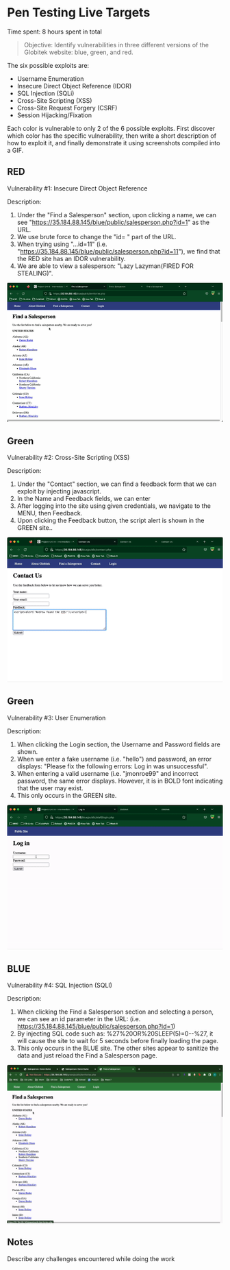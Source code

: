 # Pen Testing Live Targets

Time spent: 8 hours spent in total

> Objective: Identify vulnerabilities in three different versions of the Globitek website: blue, green, and red.

The six possible exploits are:

* Username Enumeration
* Insecure Direct Object Reference (IDOR)
* SQL Injection (SQLi)
* Cross-Site Scripting (XSS)
* Cross-Site Request Forgery (CSRF)
* Session Hijacking/Fixation

Each color is vulnerable to only 2 of the 6 possible exploits. First discover which color has the specific vulnerability, then write a short description of how to exploit it, and finally demonstrate it using screenshots compiled into a GIF.

## RED

Vulnerability #1: Insecure Direct Object Reference

Description: 
1) Under the "Find a Salesperson" section, upon clicking a name, we can see "https://35.184.88.145/blue/public/salesperson.php?id=1" as the URL.
2) We use brute force to change the "id= " part of the URL.
3) When trying using "...id=11" (i.e. "https://35.184.88.145/blue/public/salesperson.php?id=11"), we find that the RED site has an IDOR vulnerability.
4) We are able to view a salesperson: "Lazy Lazyman(FIRED FOR STEALING)".

<img src="Unit_8_IDOR.gif">


## Green

Vulnerability #2: Cross-Site Scripting (XSS)

Description:
1) Under the "Contact" section, we can find a feedback form that we can exploit by injecting javascript.
2) In the Name and Feedback fields, we can enter <script>alert('Andrew found the XSS!');</script>
3) After logging into the site using given credentials, we navigate to the MENU, then Feedback.
4) Upon clicking the Feedback button, the script alert is shown in the GREEN site..

<img src="Unit_8_XSS.gif">


## Green

Vulnerability #3: User Enumeration

Description:
1) When clicking the Login section, the Username and Password fields are shown.
2) When we enter a fake username (i.e. "hello") and password, an error displays: "Please fix the following errors: Log in was unsuccessful".
3) When entering a valid username (i.e. "jmonroe99" and incorrect password, the same error displays. However, it is in BOLD font indicating that the user may exist. 
4) This only occurs in the GREEN site.

<img src="Unit_8_UserEnumeration.gif">


## BLUE

Vulnerability #4: SQL Injection (SQLI)

Description:
1) When clicking the Find a Salesperson section and selecting a person, we can see an id parameter in the URL: 
  (i.e. https://35.184.88.145/blue/public/salesperson.php?id=1)
2) By injecting SQL code such as: %27%20OR%20SLEEP(5)=0--%27, it will cause the site to wait for 5 seconds before finally loading the page.
3) This only occurs in the BLUE site. The other sites appear to sanitize the data and just reload the Find a Salesperson page.

<img src="Unit_8_SQLI.gif">

## Notes

Describe any challenges encountered while doing the work

